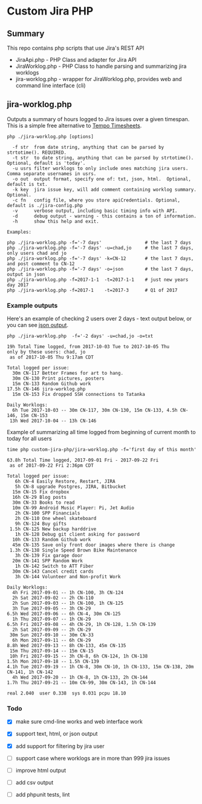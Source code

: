 # Custom Jira PHP

## Summary

This repo contains php scripts that use Jira's REST API

- JiraApi.php - PHP Class and adapter for Jira API
- JiraWorklog.php - PHP Class to handle parsing and summarizing jira worklogs
- jira-worklog.php - wrapper for JiraWorklog.php, provides web and command line interface (cli)

## jira-worklog.php

Outputs a summary of hours logged to Jira issues over a given timespan.  This is a simple free alternative to [Tempo Timesheets](https://tempo.io/products/tempo-timesheets).

```
php ./jira-worklog.php [options]

  -f str  from date string, anything that can be parsed by strtotime(). REQUIRED.
  -t str  to date string, anything that can be parsed by strtotime(). Optional, default is 'today'.
  -u usrs filter worklogs to only include ones matching jira users. Comma separate usernames in usrs.
  -o out  output format, specify one of: txt, json, html.  Optional, default is txt.
  -k key  jira issue key, will add comment containing worklog summary.  Optional.
  -c fn   config file, where you store apiCredentials. Optional, default is ./jira-config.php
  -v      verbose output, including basic timing info with API.
  -d      debug output - warning - this contains a ton of information.
  -h      show this help and exit.

Examples:

php ./jira-worklog.php -f='-7 days'                # the last 7 days
php ./jira-worklog.php -f='-7 days' -u=chad,jo     # the last 7 days, only users chad and jo
php ./jira-worklog.php -f='-7 days' -k=CN-12       # the last 7 days, and post comment to CN-12
php ./jira-worklog.php -f='-7 days' -o=json        # the last 7 days, output in json
php ./jira-worklog.php -f=2017-1-1  -t=2017-1-1    # just new years day 2017
php ./jira-worklog.php -f=2017-1    -t=2017-3      # Q1 of 2017
```

### Example outputs

Here's an example of checking 2 users over 2 days - text output below, or you can see [json output](jira-worklog.json).

```
php ./jira-worklog.php  -f='-2 days' -u=chad,jo -o=txt

19h Total Time logged, from 2017-10-03 Tue to 2017-10-05 Thu
only by these users: chad, jo
 as of 2017-10-05 Thu 9:17am CDT

Total logged per issue:
  30m CN-117 Better Frames for art to hang.
  30m CN-130 Print pictures, posters
  15m CN-133 Random Github work
17.5h CN-146 jira-worklog.php
  15m CN-153 Fix dropped SSH connections to Tatanka

Daily Worklogs:
  6h Tue 2017-10-03 -- 30m CN-117, 30m CN-130, 15m CN-133, 4.5h CN-146, 15m CN-153
 13h Wed 2017-10-04 -- 13h CN-146
```

Example of summarizing all time logged from beginning of current month to today for all users
```
time php custom-jira-php/jira-worklog.php -f='first day of this month'

63.8h Total Time logged, 2017-09-01 Fri - 2017-09-22 Fri
 as of 2017-09-22 Fri 2:36pm CDT

Total logged per issue:
   6h CN-4 Easily Restore, Restart, JIRA
   5h CN-8 upgrade Postgres, JIRA, Bitbucket
  15m CN-15 Fix dropbox
  16h CN-29 Blog posts
  30m CN-33 Books to read
  10m CN-99 Android Music Player: Pi, Jet Audio
   2h CN-100 SPP Financials
   2h CN-110 One wheel skateboard
   9h CN-124 Buy gifts
 1.5h CN-125 New backup harddrive 
   1h CN-128 Debug git client asking for password
  10h CN-133 Random Github work
  45m CN-135 Save only front door images where there is change
 1.3h CN-138 Single Speed Brown Bike Maintenance
   3h CN-139 Fix garage door
  20m CN-141 SPP Random Work
   1h CN-142 Switch to ATT Fiber
  30m CN-143 Cancel credit cards
   3h CN-144 Volunteer and Non-profit Work

Daily Worklogs:
  4h Fri 2017-09-01 -- 1h CN-100, 3h CN-124
  2h Sat 2017-09-02 -- 2h CN-110
  2h Sun 2017-09-03 -- 1h CN-100, 1h CN-125
  3h Tue 2017-09-05 -- 3h CN-29
6.5h Wed 2017-09-06 -- 6h CN-4, 30m CN-125
  1h Thu 2017-09-07 -- 1h CN-29
6.5h Fri 2017-09-08 -- 4h CN-29, 1h CN-128, 1.5h CN-139
  2h Sat 2017-09-09 -- 2h CN-29
 30m Sun 2017-09-10 -- 30m CN-33
  6h Mon 2017-09-11 -- 6h CN-29
8.8h Wed 2017-09-13 -- 8h CN-133, 45m CN-135
 15m Thu 2017-09-14 -- 15m CN-15
 10h Fri 2017-09-15 -- 3h CN-8, 6h CN-124, 1h CN-138
1.5h Mon 2017-09-18 -- 1.5h CN-139
4.1h Tue 2017-09-19 -- 1h CN-8, 30m CN-10, 1h CN-133, 15m CN-138, 20m CN-141, 1h CN-142
  4h Wed 2017-09-20 -- 1h CN-8, 1h CN-133, 2h CN-144
1.7h Thu 2017-09-21 -- 10m CN-99, 30m CN-143, 1h CN-144

real 2.040  user 0.338  sys 0.031 pcpu 18.10
```

### Todo

- [x] make sure cmd-line works and web interface work
- [x] support text, html, or json output
- [x] add support for filtering by jira user
- [ ] support case where worklogs are in more than 999 jira issues
- [ ] improve html output
- [ ] add csv output
- [ ] add phpunit tests, lint

